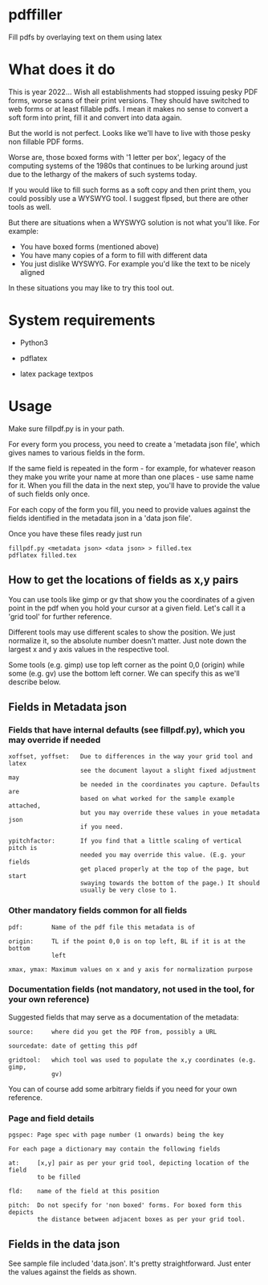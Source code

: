 # pdffiller

Fill pdfs by overlaying text on them using latex

# What does it do

This is year 2022... Wish all establishments had stopped issuing pesky PDF
forms, worse scans of their print versions. They should have switched to web
forms or at least fillable pdfs. I mean it makes no sense to convert a soft
form into print, fill it and convert into data again.

But the world is not perfect. Looks like we'll have to live with those pesky
non fillable PDF forms.

Worse are, those boxed forms with '1 letter per box', legacy of the computing
systems of the 1980s that continues to be lurking around just due to the
lethargy of the makers of such systems today.

If you would like to fill such forms as a soft copy and then print them, you
could possibly use a WYSWYG tool. I suggest flpsed, but there are other tools
as well.

But there are situations when a WYSWYG solution is not what you'll like. For
example:

- You have boxed forms (mentioned above)
- You have many copies of a form to fill with different data
- You just dislike WYSWYG. For example you'd like the text to be nicely aligned

In these situations you may like to try this tool out.

# System requirements

- Python3

- pdflatex

- latex package textpos

# Usage

Make sure fillpdf.py is in your path.

For every form you process, you need to create a 'metadata json file', which
gives names to various fields in the form.

If the same field is repeated in the form - for example, for whatever reason
they make you write your name at more than one places - use same name for it.
When you fill the data in the next step, you'll have to provide the value of
such fields only once.

For each copy of the form you fill, you need to provide values against the
fields identified in the metadata json in a 'data json file'.

Once you have these files ready just run

    fillpdf.py <metadata json> <data json> > filled.tex
    pdflatex filled.tex

## How to get the locations of fields as x,y pairs

You can use tools like gimp or gv that show you the coordinates of a given
point in the pdf when you hold your cursor at a given field. Let's call it a
'grid tool' for further reference.

Different tools may use different scales to show the position. We just
normalize it, so the absolute number doesn't matter. Just note down the largest
x and y axis values in the respective tool.

Some tools (e.g. gimp) use top left corner as the point 0,0 (origin) while some
(e.g. gv) use the bottom left corner. We can specify this as we'll describe
below.

## Fields in Metadata json

### Fields that have internal defaults (see fillpdf.py), which you may override if needed

    xoffset, yoffset:   Due to differences in the way your grid tool and latex
                        see the document layout a slight fixed adjustment may
                        be needed in the coordinates you capture. Defaults are
                        based on what worked for the sample example attached,
                        but you may override these values in youe metadata json
                        if you need.

    ypitchfactor:       If you find that a little scaling of vertical pitch is
                        needed you may override this value. (E.g. your fields
                        get placed properly at the top of the page, but start
                        swaying towards the bottom of the page.) It should
                        usually be very close to 1.

### Other mandatory fields common for all fields

    pdf:        Name of the pdf file this metadata is of

    origin:     TL if the point 0,0 is on top left, BL if it is at the bottom
                left

    xmax, ymax: Maximum values on x and y axis for normalization purpose

### Documentation fields (not mandatory, not used in the tool, for your own reference)

Suggested fields that may serve as a documentation of the metadata:

    source:     where did you get the PDF from, possibly a URL

    sourcedate: date of getting this pdf

    gridtool:   which tool was used to populate the x,y coordinates (e.g. gimp,
                gv)

You can of course add some arbitrary fields if you need for your own reference.

### Page and field details

    pgspec: Page spec with page number (1 onwards) being the key

    For each page a dictionary may contain the following fields

    at:     [x,y] pair as per your grid tool, depicting location of the field
            to be filled

    fld:    name of the field at this position

    pitch:  Do not specify for 'non boxed' forms. For boxed form this depicts
            the distance between adjacent boxes as per your grid tool.

## Fields in the data json

See sample file included 'data.json'. It's pretty straightforward. Just enter
the values against the fields as shown.

